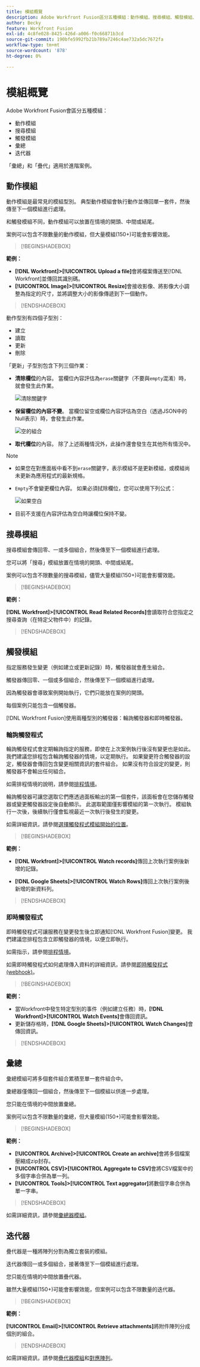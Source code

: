 ```yaml
---
title: 模組概覽
description: Adobe Workfront Fusion區分五種模組：動作模組、搜尋模組、觸發模組、彙總器和疊代器。 「彙總」和「疊代」適用於進階案例。
author: Becky
feature: Workfront Fusion
exl-id: 4c8fe028-8425-426d-a006-f0c66871b3cd
source-git-commit: 190bfe5992fb21b789a7246c4ae732a5dc7672fa
workflow-type: tm+mt
source-wordcount: '878'
ht-degree: 0%

---
```


# 模組概覽

Adobe Workfront Fusion會區分五種模組：

* 動作模組
* 搜尋模組
* 觸發模組
* 彙總
* 迭代器

「彙總」和「疊代」適用於進階案例。

## 動作模組

動作模組是最常見的模組型別。 典型動作模組會執行動作並傳回單一套件，然後傳至下一個模組進行處理。

和觸發模組不同，動作模組可以放置在情境的開頭、中間或結尾。

案例可以包含不限數量的動作模組，但大量模組(150+)可能會影響效能。

>[!BEGINSHADEBOX]

**範例：**

* **[!DNL Workfront]>[!UICONTROL Upload a file]**&#x200B;會將檔案傳送至[!DNL Workfront]並傳回其識別碼。
* **[!UICONTROL Image]>[!UICONTROL Resize]**&#x200B;會接收影像、將影像大小調整為指定的尺寸，並將調整大小的影像傳遞到下一個動作。

>[!ENDSHADEBOX]

動作型別有四個子型別：

* 建立
* 讀取
* 更新
* 刪除

「更新」子型別包含下列三個作業：

* **清除欄位**&#x200B;的內容。 當欄位內容評估為`erase`關鍵字（不要與`empty`混淆）時，就會發生此作業。

  ![清除關鍵字](assets/erase-content-of-field.png)

* **保留欄位的內容不變**。 當欄位留空或欄位內容評估為空白（透過JSON中的Null表示）時，會發生此作業。

  ![空的組合](assets/leave-content-field-unchanged.png)

* **取代欄位**&#x200B;的內容。 除了上述兩種情況外，此操作還會發生在其他所有情況中。

>[!NOTE]
>
>* 如果您在對應面板中看不到`erase`關鍵字，表示模組不是更新模組，或模組尚未更新為應用程式的最新規格。
>* `Empty`不會變更欄位內容。 如果必須拭除欄位，您可以使用下列公式：
>
>   ![如果空白](assets/formula-ifempty-name-erase.png)
>
>* 目前不支援在內容評估為空白時讓欄位保持不變。

## 搜尋模組

搜尋模組會傳回零、一或多個組合，然後傳至下一個模組進行處理。

您可以將「搜尋」模組放置在情境的開頭、中間或結尾。

案例可以包含不限數量的搜尋模組，儘管大量模組(150+)可能會影響效能。

>[!BEGINSHADEBOX]

**範例：**

**[!DNL Workfront]>[!UICONTROL Read Related Records]**&#x200B;會讀取符合您指定之搜尋查詢（在特定父物件中）的記錄。

>[!ENDSHADEBOX]

## 觸發模組

指定服務發生變更（例如建立或更新記錄）時，觸發器就會產生組合。

觸發器傳回零、一個或多個組合，然後傳至下一個模組進行處理。

因為觸發器會導致案例開始執行，它們只能放在案例的開頭。

每個案例只能包含一個觸發器。

[!DNL Workfront Fusion]使用兩種型別的觸發器：輪詢觸發器和即時觸發器。

### 輪詢觸發程式

輪詢觸發程式會定期輪詢指定的服務，即使在上次案例執行後沒有變更也是如此。 我們建議您排程包含輪詢觸發器的情境，以定期執行。 如果變更符合觸發器的設定，觸發器會傳回包含變更相關資訊的套件組合。 如果沒有符合設定的變更，則觸發器不會輸出任何組合。

如需排程情境的說明，請參閱[排程情境](/help/workfront-fusion/create-scenarios/config-scenarios-settings/schedule-a-scenario.md)。

輪詢觸發器可讓您選取它們應透過面板輸出的第一個套件，該面板會在您儲存觸發器或變更觸發器設定後自動顯示。 此選取範圍僅影響模組的第一次執行。 模組執行一次後，後續執行僅會監視最近一次執行後發生的變更。

如需詳細資訊，請參閱[選擇觸發程式模組開始的位置](/help/workfront-fusion/create-scenarios/add-modules/choose-where-trigger-module-starts.md)。

>[!BEGINSHADEBOX]

**範例：**

* **[!DNL Workfront]>[!UICONTROL Watch records]**&#x200B;傳回上次執行案例後新增的記錄。

* **[!DNL Google Sheets]>[!UICONTROL Watch Rows]**&#x200B;傳回上次執行案例後新增的新資料列。

>[!ENDSHADEBOX]

### 即時觸發程式

即時觸發程式可讓服務在變更發生後立即通知[!DNL Workfront Fusion]變更。 我們建議您排程包含立即觸發器的情境，以便立即執行。

如需指示，請參閱[排程情境](/help/workfront-fusion/create-scenarios/config-scenarios-settings/schedule-a-scenario.md)。

如需即時觸發程式如何處理傳入資料的詳細資訊，請參閱[即時觸發程式(webhook)](/help/workfront-fusion/references/modules/webhooks-reference.md)。

>[!BEGINSHADEBOX]

**範例：**

* 當Workfront中發生特定型別的事件（例如建立任務）時，**[!DNL Workfront]>[!UICONTROL Watch Events]**&#x200B;會傳回資訊。
* 更新儲存格時，**[!DNL Google Sheets]>[!UICONTROL Watch Changes]**&#x200B;會傳回資訊。

>[!ENDSHADEBOX]

## 彙總

彙總模組可將多個套件組合累積至單一套件組合中。

彙總器僅傳回一個組合，然後傳至下一個模組以供進一步處理。

您只能在情境的中間放置彙總。

案例可以包含不限數量的彙總，但大量模組(150+)可能會影響效能。

>[!BEGINSHADEBOX]

**範例：**

* **[!UICONTROL Archive]>[!UICONTROL Create an archive]**&#x200B;會將多個檔案壓縮成zip封存。
* **[!UICONTROL CSV]>[!UICONTROL Aggregate to CSV]**&#x200B;會將CSV檔案中的多個字串合併為單一列。
* **[!UICONTROL Tools]>[!UICONTROL Text aggregator]**&#x200B;將數個字串合併為單一字串。

>[!ENDSHADEBOX]

如需詳細資訊，請參閱[彙總器模組](/help/workfront-fusion/references/modules/aggregator-module.md)。

## 迭代器

疊代器是一種將陣列分割為獨立套裝的模組。

迭代器傳回一或多個組合，接著傳至下一個模組進行處理。

您只能在情境的中間放置疊代器。

雖然大量模組(150+)可能會影響效能，但案例可以包含不限數量的迭代器。

>[!BEGINSHADEBOX]

**範例：**

**[!UICONTROL Email]>[!UICONTROL Retrieve attachments]**&#x200B;將附件陣列分成個別的組合。

>[!ENDSHADEBOX]

如需詳細資訊，請參閱[疊代器模組](/help/workfront-fusion/references/modules/iterator-module.md)和[對應陣列](/help/workfront-fusion/create-scenarios/map-data/map-an-array.md)。
